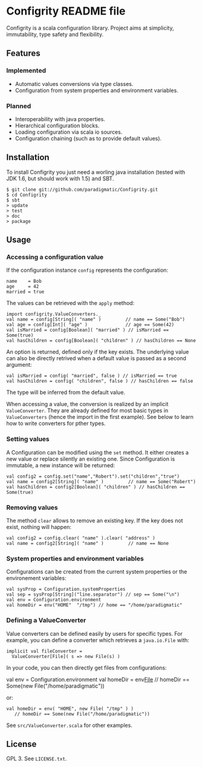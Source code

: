 # Configrity README file #

Configrity is a scala configuration library. Project aims at
simplicity, immutability, type safety and flexibility.

## Features ##

### Implemented ###

  - Automatic values conversions via type classes.
  - Configuration from system properties and environment variables.

### Planned ###

  - Interoperability with java properties.
  - Hierarchical configuration blocks.
  - Loading configuration via scala io sources.
  - Configuration chaining (such as to provide default values).

## Installation ##

To install Configrity you just need a worling java installation (tested with
JDK 1.6, but should work with 1.5) and SBT.

    $ git clone git://github.com/paradigmatic/Configrity.git
    $ cd Configrity
    $ sbt
    > update
    > test
    > doc
    > package

## Usage ##

### Accessing a configuration value ###

If the configuration instance `config` represents the configuration:

    name    = Bob
    age     = 42
    married = true

The values can be retrieved with the `apply` method:

    import configrity.ValueConverters._
    val name = config[String]( "name" )         // name == Some("Bob")
    val age = config[Int]( "age" )              // age == Some(42)
    val isMarried = config[Boolean]( "married" ) // isMarried == Some(true)
    val hasChildren = config[Boolean]( "children" ) // hasChildren == None

An option is returned, defined only if the key exists. The underlying
value can also be directly retrived when a default value is passed as
a second argument:

    val isMarried = config( "married", false ) // isMarried == true
    val hasChildren = config( "children", false ) // hasChildren == false

The type will be inferred from the default value.

When accessing a value, the conversion is realized by an implicit
`ValueConverter`. They are already defined for most basic types in
`ValueConverters` (hence the import in the first example). See below
to learn how to write converters for pther types.

### Setting values ###

A Configuration can be modified using the `set` method. It either creates 
a new value or replace silently an existing one. Since Configuration is
immutable, a new instance will be returned:

    val config2 = config.set("name","Robert").set("children","true")
    val name = config2[String]( "name" )         // name == Some("Robert")
    val hasChildren = config2[Boolean]( "children" ) // hasChildren == Some(true)

### Removing values ###

The method `clear` allows to remove an existing key. If the key does not exist,
nothing will happen:

    val config2 = config.clear( "name" ).clear( "address" )
    val name = config2[String]( "name" )         // name == None

### System properties and environment variables ###

Configurations can be created from the current system properties or the environement
variables:

    val sysProp = Configuration.systemProperties
    val sep = sysProp[String]("line.separator") // sep == Some("\n")
    val env = Configuration.environment
    val homeDir = env("HOME"  "/tmp") // home == "/home/paradigmatic"

### Defining a ValueConverter ###

Value converters can be defined easily by users for specific types. For example, you
can define a converter which retrieves a `java.io.File` with:

    implicit val fileConverter = 
      ValueConverter[File]( s => new File(s) )	       

In your code, you can then directly get files from configurations:

   val env = Configuration.environment
   val homeDir = env[File]( "HOME" ) 
       // homeDir == Some(new File("/home/paradigmatic"))
   
or:

    val homeDir = env( "HOME", new File( "/tmp" ) )
       // homeDir == Some(new File("/home/paradigmatic"))

See `src/ValueConverter.scala` for other examples.

## License ##

GPL 3. See `LICENSE.txt`.